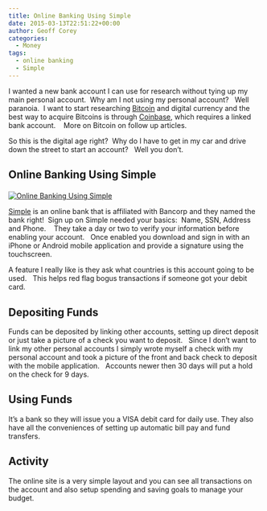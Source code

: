 ```yaml
---
title: Online Banking Using Simple
date: 2015-03-13T22:51:22+00:00
author: Geoff Corey
categories:
  - Money
tags:
  - online banking
  - Simple
---
```

I wanted a new bank account I can use for research without tying up my main personal account.  Why am I not using my personal account?   Well paranoia.  I want to start researching <a title="Bitcoin - Digital Currency" href="https://bitcoin.org/en/" target="_blank">Bitcoin</a> and digital currency and the best way to acquire Bitcoins is through <a title="Bitcoin Wallet - Coinbase" href="https://www.coinbase.com/" target="_blank">Coinbase</a>, which requires a linked bank account.    More on Bitcoin on follow up articles.

So this is the digital age right?  Why do I have to get in my car and drive down the street to start an account?   Well you don&#8217;t.

## Online Banking Using Simple<figure id="attachment_85" style="width: 300px" class="wp-caption alignright">

[<img class="wp-image-85 size-medium" src="http://i2.wp.com/www.geoffcorey.com/wp-content/uploads/2015/03/simple-300x169.png?fit=300%2C169" alt="Online Banking Using Simple" srcset="http://i1.wp.com/www.geoffcorey.com/wp-content/uploads/2015/03/simple.png?resize=300%2C169 300w, http://i1.wp.com/www.geoffcorey.com/wp-content/uploads/2015/03/simple.png?w=1010 1010w" sizes="(max-width: 300px) 100vw, 300px" data-recalc-dims="1" />](http://i1.wp.com/www.geoffcorey.com/wp-content/uploads/2015/03/simple.png)

<a title="Simple Online Bank" href="http://simple.com" target="_blank">Simple</a> is an online bank that is affiliated with Bancorp and they named the bank right!  Sign up on Simple needed your basics:  Name, SSN, Address and Phone.    They take a day or two to verify your information before enabling your account.   Once enabled you download and sign in with an iPhone or Android mobile application and provide a signature using the touchscreen.

A feature I really like is they ask what countries is this account going to be used.   This helps red flag bogus transactions if someone got your debit card.

## Depositing Funds

Funds can be deposited by linking other accounts, setting up direct deposit or just take a picture of a check you want to deposit.   Since I don&#8217;t want to link my other personal accounts I simply wrote myself a check with my personal account and took a picture of the front and back check to deposit with the mobile application.   Accounts newer then 30 days will put a hold on the check for 9 days.

## Using Funds

It&#8217;s a bank so they will issue you a VISA debit card for daily use. They also have all the conveniences of setting up automatic bill pay and fund transfers.

## Activity

The online site is a very simple layout and you can see all transactions on the account and also setup spending and saving goals to manage your budget.
